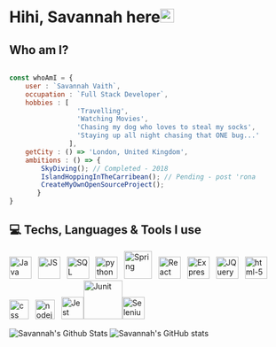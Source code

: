 # Hihi, Savannah here<img src="https://media.giphy.com/media/hvRJCLFzcasrR4ia7z/giphy.gif" width="25px">

## Who am I? 

```javascript

const whoAmI = {
    user : `Savannah Vaith`,
    occupation : `Full Stack Developer`,
    hobbies : [
                 'Travelling',
                 'Watching Movies',
                 'Chasing my dog who loves to steal my socks',
                 'Staying up all night chasing that ONE bug...'
               ],
    getCity : () => 'London, United Kingdom',
    ambitions : () => {
        SkyDiving(); // Completed - 2018
        IslandHoppingInTheCarribean(); // Pending - post 'rona
        CreateMyOwnOpenSourceProject(); 
       }
}

```
## 💻 Techs, Languages & Tools I use

<img src="https://i.imgur.com/FI6zNOd.png" width="40px" alt="Java"/> &nbsp; <img src="https://i.imgur.com/o0GEoUG.png" width="40px" alt="JS"/> &nbsp; <img src="https://i.imgur.com/p0iInfp.png" width="40px" alt="SQL"/> &nbsp; <img src="https://i.imgur.com/Gt41wVy.png" width="40px" alt="python" /> &nbsp; 
<img src="https://i.imgur.com/s9UZ2zj.png" width="50px" alt="Spring"/> &nbsp; <img src="https://i.imgur.com/G4ewIRk.png" width="40px" alt="React"/> &nbsp; <img src="https://i.imgur.com/FfL7MyP.png" width="40px" alt="Express"/> &nbsp; <img src="https://i.imgur.com/d5p2RSI.png" width="40px" alt="JQuery"/> &nbsp; <img src="https://i.imgur.com/TSZVG5g.png" width="40px" alt="html-5" /> &nbsp; <img src="https://i.imgur.com/9xbG6Ox.png" width="35px" alt="css"/> &nbsp; <img src="https://i.imgur.com/uGHPrRG.png" width="35px" alt="nodejs"/> &nbsp; <img src="https://i.imgur.com/KU5xR5u.png" width="40px" alt="Jest"/><img src="https://i.imgur.com/1z0WLUq.png" width="70px" alt="Junit"/><img src="https://i.imgur.com/pMeFDIZ.png" width="40px" alt="Selenium"/>

![Savannah's Github Stats](https://github-readme-stats.vercel.app/api/top-langs/?username=savannahvaith&layout=compact&hide_border=false&theme=darcula&bg_color=00000000&langs_count=6) ![Savannah's GitHub stats](https://github-readme-stats.vercel.app/api?username=savannahvaith&count_private=true&layout=compact&hide_border=false&theme=darcula&bg_color=00000000)

 
